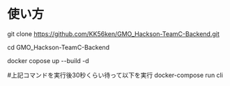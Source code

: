# 使い方

git clone https://github.com/KK56ken/GMO_Hackson-TeamC-Backend.git

cd GMO_Hackson-TeamC-Backend

docker copose up --build -d

#上記コマンドを実行後30秒くらい待って以下を実行
docker-compose run cli


